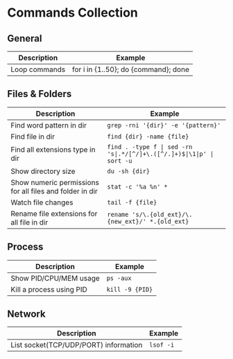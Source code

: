 # Commands Collection

## General
| Description   | Example                              |
| ------------- | ------------------------------------ |
| Loop commands | for i in {1..50}; do {command}; done |

## Files & Folders
| Description                                              | Example                                                                    |
| -------------------------------------------------------- | -------------------------------------------------------------------------- |
| Find word pattern in dir                                 | ```grep -rni '{dir}' -e '{pattern}'```                                     |
| Find file in dir                                         | ```find {dir} -name {file}```                                              |
| Find all extensions type in dir                          | ```find . -type f \| sed -rn 's\|.*/[^/]+\.([^/.]+)$\|\1\|p' \| sort -u``` |
| Show directory size                                      | ```du -sh {dir}```                                                         |
| Show numeric permissions for all files and folder in dir | ```stat -c '%a %n' *```                                                    |
| Watch file changes                                       | ```tail -f {file}```                                                       |
| Rename file extensions for all file in dir               | ```rename 's/\.{old_ext}/\.{new_ext}/' *.{old_ext}```                      |

## Process
| Description              | Example             |
| ------------------------ | ------------------- |
| Show PID/CPU/MEM usage   | ```ps -aux```       |
| Kill a process using PID | ```kill -9 {PID}``` |

## Network
| Description                           | Example       |
| ------------------------------------- | ------------- |
| List socket(TCP/UDP/PORT) information | ```lsof -i``` |